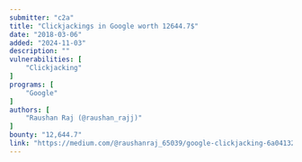 ```yaml
---
submitter: "c2a"
title: "Clickjackings in Google worth 12644.7$"
date: "2018-03-06"
added: "2024-11-03"
description: ""
vulnerabilities: [
    "Clickjacking"
]
programs: [
    "Google"
]
authors: [
    "Raushan Raj (@raushan_rajj)"
]
bounty: "12,644.7"
link: "https://medium.com/@raushanraj_65039/google-clickjacking-6a04132b918a"
---
```




